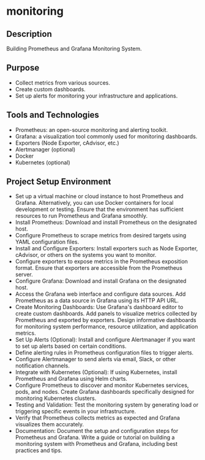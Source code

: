 # monitoring
## Description ##
Building Prometheus and Grafana Monitoring System.

## Purpose ##
- Collect metrics from various sources.
- Create custom dashboards.
- Set up alerts for monitoring your infrastructure and applications.

## Tools and Technologies ##
- Prometheus: an open-source monitoring and alerting toolkit.
- Grafana: a visualization tool commonly used for monitoring dashboards.
- Exporters (Node Exporter, cAdvisor, etc.)
- Alertmanager (optional)
- Docker
- Kubernetes (optional)

## Project Setup Environment ##
- Set up a virtual machine or cloud instance to host Prometheus and Grafana. Alternatively, you can use Docker containers for local development or testing. Ensure that the environment has sufficient resources to run Prometheus and Grafana smoothly.
- Install Prometheus: Download and install Prometheus on the designated host.
- Configure Prometheus to scrape metrics from desired targets using YAML configuration files.
- Install and Configure Exporters: Install exporters such as Node Exporter, cAdvisor, or others on the systems you want to monitor.
- Configure exporters to expose metrics in the Prometheus exposition format. Ensure that exporters are accessible from the Prometheus server.
- Configure Grafana: Download and install Grafana on the designated host.
- Access the Grafana web interface and configure data sources. Add Prometheus as a data source in Grafana using its HTTP API URL. 
- Create Monitoring Dashboards: Use Grafana's dashboard editor to create custom dashboards. Add panels to visualize metrics collected by Prometheus and exported by exporters. Design informative dashboards for monitoring system performance, resource utilization, and application metrics.
- Set Up Alerts (Optional): Install and configure Alertmanager if you want to set up alerts based on certain conditions.
- Define alerting rules in Prometheus configuration files to trigger alerts.
- Configure Alertmanager to send alerts via email, Slack, or other notification channels.
- Integrate with Kubernetes (Optional): If using Kubernetes, install Prometheus and Grafana using Helm charts.
- Configure Prometheus to discover and monitor Kubernetes services, pods, and nodes. Create Grafana dashboards specifically designed for monitoring Kubernetes clusters.
- Testing and Validation: Test the monitoring system by generating load or triggering specific events in your infrastructure.
- Verify that Prometheus collects metrics as expected and Grafana visualizes them accurately.
- Documentation: Document the setup and configuration steps for Prometheus and Grafana. Write a guide or tutorial on building a monitoring system with Prometheus and Grafana, including best practices and tips.
